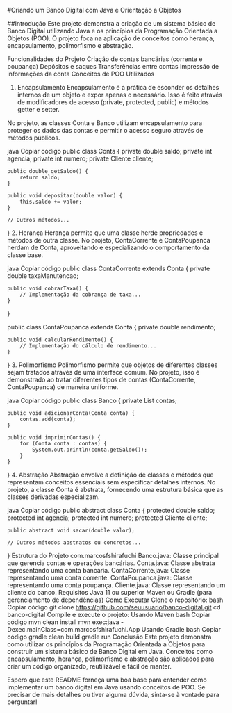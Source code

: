 #Criando um Banco Digital com Java e Orientação a Objetos

##Introdução
Este projeto demonstra a criação de um sistema básico de Banco Digital utilizando Java e os princípios da Programação Orientada a Objetos (POO). O projeto foca na aplicação de conceitos como herança, encapsulamento, polimorfismo e abstração.

Funcionalidades do Projeto
Criação de contas bancárias (corrente e poupança)
Depósitos e saques
Transferências entre contas
Impressão de informações da conta
Conceitos de POO Utilizados
1. Encapsulamento
Encapsulamento é a prática de esconder os detalhes internos de um objeto e expor apenas o necessário. Isso é feito através de modificadores de acesso (private, protected, public) e métodos getter e setter.

No projeto, as classes Conta e Banco utilizam encapsulamento para proteger os dados das contas e permitir o acesso seguro através de métodos públicos.

java
Copiar código
public class Conta {
    private double saldo;
    private int agencia;
    private int numero;
    private Cliente cliente;

    public double getSaldo() {
        return saldo;
    }

    public void depositar(double valor) {
        this.saldo += valor;
    }

    // Outros métodos...
}
2. Herança
Herança permite que uma classe herde propriedades e métodos de outra classe. No projeto, ContaCorrente e ContaPoupanca herdam de Conta, aproveitando e especializando o comportamento da classe base.

java
Copiar código
public class ContaCorrente extends Conta {
    private double taxaManutencao;

    public void cobrarTaxa() {
        // Implementação da cobrança de taxa...
    }
}

public class ContaPoupanca extends Conta {
    private double rendimento;

    public void calcularRendimento() {
        // Implementação do cálculo de rendimento...
    }
}
3. Polimorfismo
Polimorfismo permite que objetos de diferentes classes sejam tratados através de uma interface comum. No projeto, isso é demonstrado ao tratar diferentes tipos de contas (ContaCorrente, ContaPoupanca) de maneira uniforme.

java
Copiar código
public class Banco {
    private List<Conta> contas;

    public void adicionarConta(Conta conta) {
        contas.add(conta);
    }

    public void imprimirContas() {
        for (Conta conta : contas) {
            System.out.println(conta.getSaldo());
        }
    }
}
4. Abstração
Abstração envolve a definição de classes e métodos que representam conceitos essenciais sem especificar detalhes internos. No projeto, a classe Conta é abstrata, fornecendo uma estrutura básica que as classes derivadas especializam.

java
Copiar código
public abstract class Conta {
    protected double saldo;
    protected int agencia;
    protected int numero;
    protected Cliente cliente;

    public abstract void sacar(double valor);

    // Outros métodos abstratos ou concretos...
}
Estrutura do Projeto
com.marcosfshirafuchi
Banco.java: Classe principal que gerencia contas e operações bancárias.
Conta.java: Classe abstrata representando uma conta bancária.
ContaCorrente.java: Classe representando uma conta corrente.
ContaPoupanca.java: Classe representando uma conta poupança.
Cliente.java: Classe representando um cliente do banco.
Requisitos
Java 11 ou superior
Maven ou Gradle (para gerenciamento de dependências)
Como Executar
Clone o repositório:
bash
Copiar código
git clone https://github.com/seuusuario/banco-digital.git
cd banco-digital
Compile e execute o projeto:
Usando Maven
bash
Copiar código
mvn clean install
mvn exec:java -Dexec.mainClass=com.marcosfshirafuchi.App
Usando Gradle
bash
Copiar código
gradle clean build
gradle run
Conclusão
Este projeto demonstra como utilizar os princípios da Programação Orientada a Objetos para construir um sistema básico de Banco Digital em Java. Conceitos como encapsulamento, herança, polimorfismo e abstração são aplicados para criar um código organizado, reutilizável e fácil de manter.

Espero que este README forneça uma boa base para entender como implementar um banco digital em Java usando conceitos de POO. Se precisar de mais detalhes ou tiver alguma dúvida, sinta-se à vontade para perguntar!
